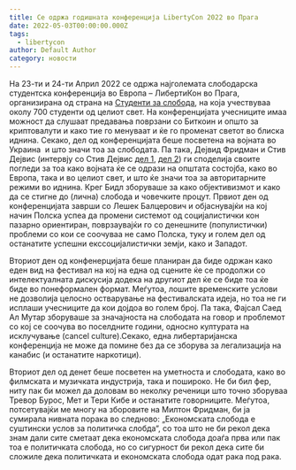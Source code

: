 ```yaml
---
title: Се одржа годишната конференција LibertyCon 2022 во Прага
date: 2022-05-03T00:00:00.000Z
tags:
  - libertycon
author: Default Author
category: новости
---
```


На 23-ти и 24-ти Април 2022 се одржа најголемата слободарска студентска конференција во Европа – ЛибертиКон во Прага, организирана од страна на [Студенти за слобода](https://studentsforliberty.org/europe/), на која учествуваа околу 700 студенти од целиот свет. На конференцијата учесниците имаа можност да слушаат предавања поврзани со Биткоин и општо за криптовалути и како тие го менуваат и ќе го променат светот во блиска иднина. Секако, дел од конференцијата беше посветена на војната во Украина  и што значи тоа за слободата. Па така, Дејвид Фридман и Стив Дејвис (интервју со Стив Дејвис [дел 1](http://libertaniabackup.local/osnoven-zagarantiran-prihod-slobodniot-pazar-i-predizvicite-so-covid-19-intervju-so-stiven-dejvis-prv-del/), [дел 2](http://libertaniabackup.local/osnoven-zagarantiran-prihod-slobodniot-pazar-i-predizvicite-so-covid-19-intervju-so-stiven-dejvis-vtor-del/)) ги споделија своите погледи за тоа како војната ќе се одрази на општата состојба, како во Европа, така и во целиот свет, и што ќе значи тоа за авторитарните режими во иднина. Крег Бидл зборуваше за како објективизмот и како да се стигне до (лична) слобода и човечките процут. Првиот ден од конференцијата заврши со Лешек Балцерович и објаснувајќи на кој начин Полска успеа да промени системот од социјалистички кон пазарно ориентиран, поврзаувајќи го со денешните (популистички) проблеми со кои се соочуваа не само Полска, туку и голем дел од останатите успешни екссоцијалистички земји, како и Западот.

Вториот ден од конфенерцијата беше планиран да биде одржан како еден вид на фестивал на кој на една од сцените ќе се продолжи со интелектуалната дискусија додека на другиот дел ќе се биде тоа ќе биде во понеформален формат. Меѓутоа, лошите временските услови не дозволија целосно остварување на фестивалската идеја, но тоа не ги исплаши учесниците да кои дојдоа во голем број. Па така, Фајсал Саед Ал Мутар зборуваше за значајноста на слободата на говор и проблемот со кој се соочува во поселдните години, односно културата на исклучување (cancel culture).Секако, една либертаријанска конференција не може да помине без да се зборува за легализација на канабис (и останатите наркотици).

Вториот дел од денет беше посветен на уметноста и слободата, како во филмската и музичката индустрија, така и пошироко. Не би бил фер, ниту пак би можел да доловам во неколку реченици што точно зборуваа Тревор Бурос, Мет и Тери Кибе и останатите говорниците. Меѓутоа, потсетувајќи ме многу на зборовите на Милтон Фридман, би ја сумирала нивната порака во следново: „Економската слобода е суштински услов за политичка слобда“, со тоа што не би рекол дека знам дали сите сметаат дека економската слобода доаѓа прва или пак тоа е политичката слобода, но со сигурност би рекол дека сите би сложиле дека политичката и економската слобода одат рака под рака.
